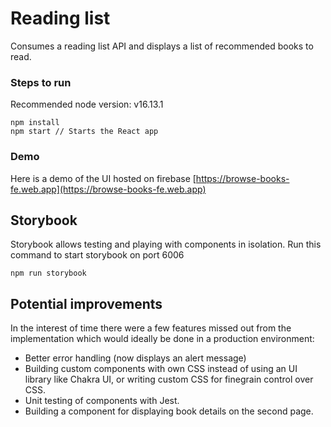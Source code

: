 # Reading list

Consumes a reading list API and displays a list of recommended books to read.

### Steps to run

Recommended node version: v16.13.1

```
npm install
npm start // Starts the React app
```

### Demo

Here is a demo of the UI hosted on firebase
[https://browse-books-fe.web.app](https://browse-books-fe.web.app)

## Storybook

Storybook allows testing and playing with components in isolation. Run this command to start storybook on port 6006

```
npm run storybook
```

## Potential improvements

In the interest of time there were a few features missed out from the implementation which would ideally be done in a production environment:

- Better error handling (now displays an alert message)
- Building custom components with own CSS instead of using an UI library like Chakra UI, or writing custom CSS for finegrain control over CSS.
- Unit testing of components with Jest.
- Building a component for displaying book details on the second page.
